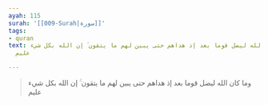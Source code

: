```yaml
---
ayah: 115
surah: '[[009-Surah|سورة]]'
tags:
- quran
text: وما كان الله ليضل قوما بعد إذ هداهم حتى يبين لهم ما يتقون ۚ إن الله بكل شيء
  عليم

---
```

> وما كان الله ليضل قوما بعد إذ هداهم حتى يبين لهم ما يتقون ۚ إن الله بكل شيء عليم
